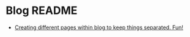 # Blog README
- [Creating different pages within blog to keep things separated. Fun!](https://www.garron.me/en/blog/multi-blog-site-jekyll.html)

